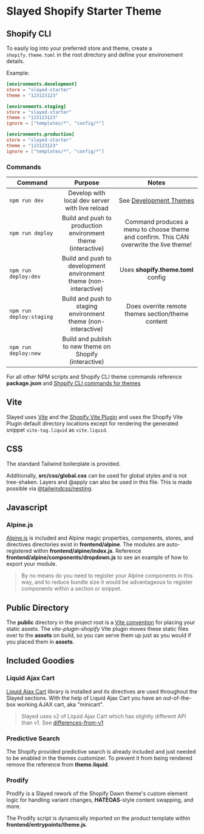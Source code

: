 # Slayed Shopify Starter Theme

## Shopify CLI

To easily log into your preferred store and theme, create a `shopify.theme.toml` in the root directory and define your environement details.

Example:

```toml
[environments.development]
store = "slayed-starter"
theme = "123123123"

[environments.staging]
store = "slayed-starter"
theme = "123123123"
ignore = ["templates/*", "config/*"]

[environments.production]
store = "slayed-starter"
theme = "123123123"
ignore = ["templates/*", "config/*"]
```

### Commands

| Command       | Purpose           | Notes  |
| ------------- |:-------------:| :-----:|
| `npm run dev`   | Develop with local dev server with live reload| See [Development Themes](https://shopify.dev/docs/themes/tools/cli#development-themes) |
| `npm run deploy`     | Build and push to production environment theme (interactive)      | Command produces a menu to choose theme and confirm. This CAN overwrite the live theme! |
| `npm run deploy:dev` | Build and push to development environment theme (non-interactive)     | Uses **shopify.theme.toml** config |
| `npm run deploy:staging` | Build and push to staging environment theme (non-interactive)  | Does overrite remote themes section/theme content |
| `npm run deploy:new` | Build and publish to new theme on Shopify (interactive) |     |

For all other NPM scripts and Shopify CLI theme commands reference **package.json** and [Shopify CLI commands for themes](https://shopify.dev/docs/themes/tools/cli/commands)

## Vite
Slayed uses [Vite](https://vitejs.dev/) and the [Shopify Vite Plugin](https://github.com/barrel/shopify-vite) and uses the Shopify Vite Plugin default directory locations except for rendering the generated snippet `vite-tag.liquid` as `vite.liquid`.

## CSS

The standard Tailwind boilerplate is provided.

Additionally, **src/css/global.css** can be used for global styles and is not tree-shaken. Layers and @apply can also be used in this file. This is made possible via [@tailwindcss/nesting](https://www.npmjs.com/package/@tailwindcss/nesting).

## Javascript

### Alpine.js
[Alpine.js](https://alpinejs.dev/start-here) is included and Alpine magic properties, components, stores, and directives directories exist in **frontend/alpine**. The modules are auto-registered within **frontend/alpine/index.js**. Reference **frontend/alpine/components/dropdown.js** to see an example of how to export your module.

> By no means do you need to register your Alpine components in this way, and to reduce bundle size it would be advantageous to register components within a section or snippet.

## Public Directory
The **public** directory in the project root is a [Vite convention](https://vitejs.dev/guide/assets.html#the-public-directory) for placing your static assets. The *vite-plugin-shopify* Vite plugin moves these static files over to the **assets** on build, so you can serve them up just as you would if you placed them in **assets**. 

## Included Goodies

### Liquid Ajax Cart
[Liquid Ajax Cart]() library is installed and its directives are used throughout the Slayed sections. With the help of Liquid Ajax Cart you have an out-of-the-box working AJAX cart, aka "minicart".

> Slayed uses v2 of Liquid Ajax Cart which has slightly different API than v1. See [differences-from-v1](https://liquid-ajax-cart.js.org/v2/differences-from-v1/)

### Predictive Search
The Shopify provided predictive search is already included and just needed to be enabled in the themes customizer. To prevent it from being rendered remove the reference from **theme.liquid**.

### Prodify
Prodify is a Slayed rework of the Shopify Dawn theme's custom element logic for handling variant changes, **HATEOAS**-style content swapping, and more.

The Prodify script is dynamically imported on the product template within **frontend/entrypoints/theme.js**.